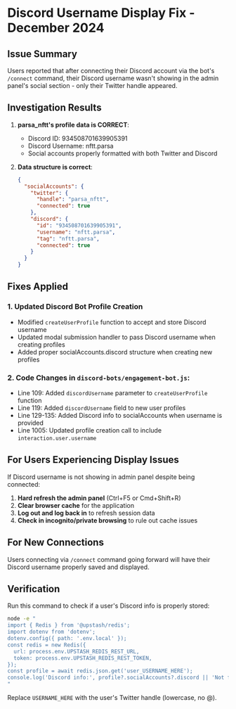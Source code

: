 # Discord Username Display Fix - December 2024

## Issue Summary
Users reported that after connecting their Discord account via the bot's `/connect` command, their Discord username wasn't showing in the admin panel's social section - only their Twitter handle appeared.

## Investigation Results
1. **parsa_nftt's profile data is CORRECT**:
   - Discord ID: 934508701639905391
   - Discord Username: nftt.parsa
   - Social accounts properly formatted with both Twitter and Discord

2. **Data structure is correct**:
   ```json
   {
     "socialAccounts": {
       "twitter": {
         "handle": "parsa_nftt",
         "connected": true
       },
       "discord": {
         "id": "934508701639905391",
         "username": "nftt.parsa",
         "tag": "nftt.parsa",
         "connected": true
       }
     }
   }
   ```

## Fixes Applied

### 1. Updated Discord Bot Profile Creation
- Modified `createUserProfile` function to accept and store Discord username
- Updated modal submission handler to pass Discord username when creating profiles
- Added proper socialAccounts.discord structure when creating new profiles

### 2. Code Changes in `discord-bots/engagement-bot.js`:
- Line 109: Added `discordUsername` parameter to `createUserProfile` function
- Line 119: Added `discordUsername` field to new user profiles
- Line 129-135: Added Discord info to socialAccounts when username is provided
- Line 1005: Updated profile creation call to include `interaction.user.username`

## For Users Experiencing Display Issues

If Discord username is not showing in admin panel despite being connected:

1. **Hard refresh the admin panel** (Ctrl+F5 or Cmd+Shift+R)
2. **Clear browser cache** for the application
3. **Log out and log back in** to refresh session data
4. **Check in incognito/private browsing** to rule out cache issues

## For New Connections
Users connecting via `/connect` command going forward will have their Discord username properly saved and displayed.

## Verification
Run this command to check if a user's Discord info is properly stored:
```bash
node -e "
import { Redis } from '@upstash/redis';
import dotenv from 'dotenv';
dotenv.config({ path: '.env.local' });
const redis = new Redis({
  url: process.env.UPSTASH_REDIS_REST_URL,
  token: process.env.UPSTASH_REDIS_REST_TOKEN,
});
const profile = await redis.json.get('user_USERNAME_HERE');
console.log('Discord info:', profile?.socialAccounts?.discord || 'Not found');
"
```

Replace `USERNAME_HERE` with the user's Twitter handle (lowercase, no @). 